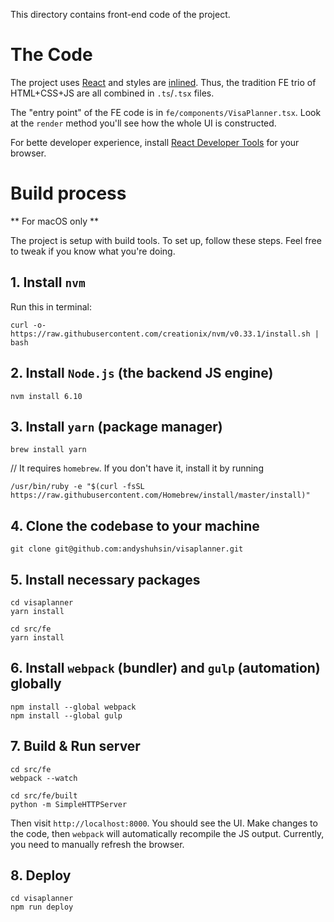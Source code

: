 This directory contains front-end code of the project.

# The Code

The project uses
[React](https://facebook.github.io/react/tutorial/tutorial.html) and
styles are [inlined](https://facebook.github.io/react/docs/dom-elements.html#style). Thus, the tradition FE trio of HTML+CSS+JS are all combined in `.ts`/`.tsx` files.

The "entry point" of the FE code is in `fe/components/VisaPlanner.tsx`.
Look at the `render` method you'll see how the whole UI is constructed.

For bette developer experience, install [React Developer Tools](https://chrome.google.com/webstore/detail/react-developer-tools/fmkadmapgofadopljbjfkapdkoienihi) for your browser.

# Build process

** For macOS only **

The project is setup with build tools. To set up, follow these steps. Feel free to tweak if you know what you're doing.

## 1. Install `nvm`
Run this in terminal:
```
curl -o- https://raw.githubusercontent.com/creationix/nvm/v0.33.1/install.sh | bash
```

## 2. Install `Node.js` (the backend JS engine)
```
nvm install 6.10
```

## 3. Install `yarn` (package manager)
```
brew install yarn
```

// It requires `homebrew`. If you don't have it, install it by running
```
/usr/bin/ruby -e "$(curl -fsSL https://raw.githubusercontent.com/Homebrew/install/master/install)"
```

## 4. Clone the codebase to your machine  
```
git clone git@github.com:andyshuhsin/visaplanner.git
```

## 5. Install necessary packages 
```
cd visaplanner
yarn install

cd src/fe
yarn install
```

## 6. Install `webpack` (bundler) and `gulp` (automation) globally
```
npm install --global webpack
npm install --global gulp
```

## 7. Build & Run server

```
cd src/fe
webpack --watch
```

```
cd src/fe/built
python -m SimpleHTTPServer
```

Then visit `http://localhost:8000`. You should see the UI.
Make changes to the code, then `webpack` will automatically recompile the JS output.
Currently, you need to manually refresh the browser.

## 8. Deploy
```
cd visaplanner
npm run deploy
```
